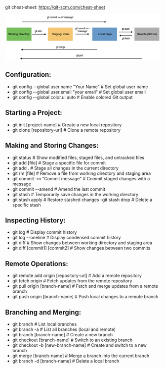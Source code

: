 git cheat-sheet: https://git-scm.com/cheat-sheet


![Git Workflow Diagram](git_workflow.png)


## Configuration:

- git config --global user.name "Your Name" # Set global user name
- git config --global user.email "your email" # Set global user email
- git config --global color.ui auto # Enable colored Git output

## Starting a Project:
- git init [project-name] # Create a new local repository
- git clone [repository-url] # Clone a remote repository

## Making and Storing Changes:

- git status # Show modified files, staged files, and untracked files
- git add [file] # Stage a specific file for commit
- git add . # Stage all changes in the current directory
- git rm [file] # Remove a file from working directory and staging area
- git commit -m "Commit message" # Commit staged changes with a message
- git commit --amend # Amend the last commit
- git stash # Temporarily save changes in the working directory
- git stash apply # Restore stashed changes
-git stash drop # Delete a specific stash

## Inspecting History:

- git log # Display commit history
- git log --oneline # Display condensed commit history
- git diff # Show changes between working directory and staging area
- git diff [commit1] [commit2] # Show changes between two commits

## Remote Operations:

- git remote add origin [repository-url] # Add a remote repository
- git fetch origin # Fetch updates from the remote repository
- git pull origin [branch-name] # Fetch and merge updates from a remote branch
- git push origin [branch-name] # Push local changes to a remote branch

## Branching and Merging:

- git branch # List local branches
- git branch -a # List all branches (local and remote)
- git branch [branch-name] # Create a new branch
- git checkout [branch-name] # Switch to an existing branch
- git checkout -b [new-branch-name] # Create and switch to a new branch
- git merge [branch-name] # Merge a branch into the current branch
- git branch -d [branch-name] # Delete a local branch





